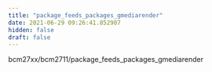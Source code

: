 ```yaml
---
title: "package_feeds_packages_gmediarender"
date: 2021-06-29 09:26:41.852907
hidden: false
draft: false
---
```


bcm27xx/bcm2711/package_feeds_packages_gmediarender

